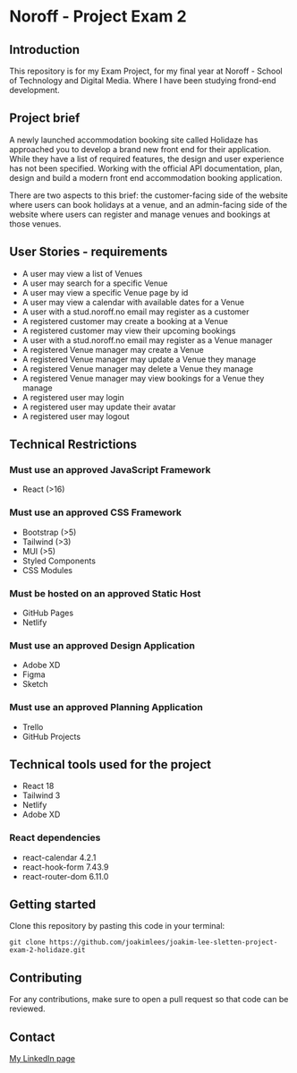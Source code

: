 # Noroff - Project Exam 2

## Introduction

This repository is for my Exam Project, for my final year at Noroff - School of Technology and Digital Media.
Where I have been studying frond-end development.

## Project brief

A newly launched accommodation booking site called Holidaze has approached you to develop a brand new front end for their application. While they have a list of required features, the design and user experience has not been specified. Working with the official API documentation, plan, design and build a modern front end accommodation booking application.

There are two aspects to this brief: the customer-facing side of the website where users can book holidays at a venue, and an admin-facing side of the website where users can register and manage venues and bookings at those venues.

## User Stories - requirements

- A user may view a list of Venues
- A user may search for a specific Venue
- A user may view a specific Venue page by id
- A user may view a calendar with available dates for a Venue
- A user with a stud.noroff.no email may register as a customer
- A registered customer may create a booking at a Venue
- A registered customer may view their upcoming bookings
- A user with a stud.noroff.no email may register as a Venue manager
- A registered Venue manager may create a Venue
- A registered Venue manager may update a Venue they manage
- A registered Venue manager may delete a Venue they manage
- A registered Venue manager may view bookings for a Venue they manage
- A registered user may login
- A registered user may update their avatar
- A registered user may logout

## Technical Restrictions

### Must use an approved JavaScript Framework

- React (>16)

### Must use an approved CSS Framework

- Bootstrap (>5)
- Tailwind (>3)
- MUI (>5)
- Styled Components
- CSS Modules

### Must be hosted on an approved Static Host

- GitHub Pages
- Netlify

### Must use an approved Design Application

- Adobe XD
- Figma
- Sketch

### Must use an approved Planning Application

- Trello
- GitHub Projects

## Technical tools used for the project

- React 18
- Tailwind 3
- Netlify
- Adobe XD

### React dependencies

- react-calendar 4.2.1
- react-hook-form 7.43.9
- react-router-dom 6.11.0

## Getting started

Clone this repository by pasting this code in your terminal:

```
git clone https://github.com/joakimlees/joakim-lee-sletten-project-exam-2-holidaze.git
```

## Contributing

For any contributions, make sure to open a pull request so that code can be reviewed.

## Contact

[My LinkedIn page](https://www.linkedin.com/in/joakim-lee-sletten-14381621a/)
